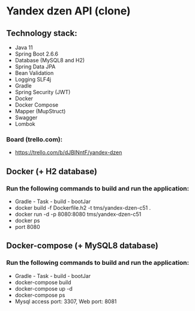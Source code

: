 # Yandex dzen API (clone)

## Technology stack:
- Java 11
- Spring Boot 2.6.6
- Database (MySQL8 and H2)
- Spring Data JPA
- Bean Validation
- Logging SLF4j
- Gradle
- Spring Security (JWT)
- Docker
- Docker Compose
- Mapper (MupStruct)
- Swagger
- Lombok

### Board (trello.com): 

- https://trello.com/b/dJBINntF/yandex-dzen

## Docker (+ H2 database)

### Run the following commands to build and run the application:

- Gradle - Task - build - bootJar
- docker build -f Dockerfile.h2 -t tms/yandex-dzen-c51 .
- docker run -d -p 8080:8080 tms/yandex-dzen-c51
- docker ps
- port 8080

## Docker-compose (+ MySQL8 database)

### Run the following commands to build and run the application:

- Gradle - Task - build - bootJar
- docker-compose build
- docker-compose up -d
- docker-compose ps
- Mysql access port: 3307, Web port: 8081 